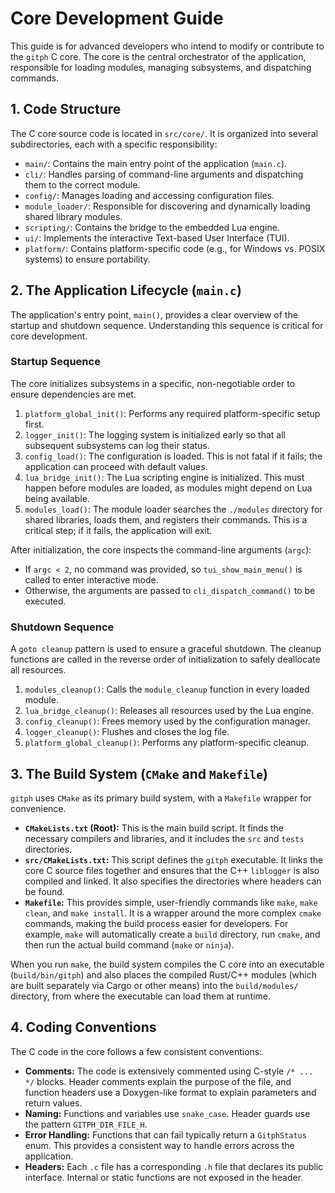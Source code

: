 # Core Development Guide

This guide is for advanced developers who intend to modify or contribute to the `gitph` C core. The core is the central orchestrator of the application, responsible for loading modules, managing subsystems, and dispatching commands.

## 1. Code Structure

The C core source code is located in `src/core/`. It is organized into several subdirectories, each with a specific responsibility:

- `main/`: Contains the main entry point of the application (`main.c`).
- `cli/`: Handles parsing of command-line arguments and dispatching them to the correct module.
- `config/`: Manages loading and accessing configuration files.
- `module_loader/`: Responsible for discovering and dynamically loading shared library modules.
- `scripting/`: Contains the bridge to the embedded Lua engine.
- `ui/`: Implements the interactive Text-based User Interface (TUI).
- `platform/`: Contains platform-specific code (e.g., for Windows vs. POSIX systems) to ensure portability.

## 2. The Application Lifecycle (`main.c`)

The application's entry point, `main()`, provides a clear overview of the startup and shutdown sequence. Understanding this sequence is critical for core development.

### Startup Sequence

The core initializes subsystems in a specific, non-negotiable order to ensure dependencies are met.

1.  `platform_global_init()`: Performs any required platform-specific setup first.
2.  `logger_init()`: The logging system is initialized early so that all subsequent subsystems can log their status.
3.  `config_load()`: The configuration is loaded. This is not fatal if it fails; the application can proceed with default values.
4.  `lua_bridge_init()`: The Lua scripting engine is initialized. This must happen before modules are loaded, as modules might depend on Lua being available.
5.  `modules_load()`: The module loader searches the `./modules` directory for shared libraries, loads them, and registers their commands. This is a critical step; if it fails, the application will exit.

After initialization, the core inspects the command-line arguments (`argc`):
- If `argc < 2`, no command was provided, so `tui_show_main_menu()` is called to enter interactive mode.
- Otherwise, the arguments are passed to `cli_dispatch_command()` to be executed.

### Shutdown Sequence

A `goto cleanup` pattern is used to ensure a graceful shutdown. The cleanup functions are called in the reverse order of initialization to safely deallocate all resources.

1.  `modules_cleanup()`: Calls the `module_cleanup` function in every loaded module.
2.  `lua_bridge_cleanup()`: Releases all resources used by the Lua engine.
3.  `config_cleanup()`: Frees memory used by the configuration manager.
4.  `logger_cleanup()`: Flushes and closes the log file.
5.  `platform_global_cleanup()`: Performs any platform-specific cleanup.

## 3. The Build System (`CMake` and `Makefile`)

`gitph` uses `CMake` as its primary build system, with a `Makefile` wrapper for convenience.

- **`CMakeLists.txt` (Root):** This is the main build script. It finds the necessary compilers and libraries, and it includes the `src` and `tests` directories.
- **`src/CMakeLists.txt`:** This script defines the `gitph` executable. It links the core C source files together and ensures that the C++ `liblogger` is also compiled and linked. It also specifies the directories where headers can be found.
- **`Makefile`:** This provides simple, user-friendly commands like `make`, `make clean`, and `make install`. It is a wrapper around the more complex `cmake` commands, making the build process easier for developers. For example, `make` will automatically create a `build` directory, run `cmake`, and then run the actual build command (`make` or `ninja`).

When you run `make`, the build system compiles the C core into an executable (`build/bin/gitph`) and also places the compiled Rust/C++ modules (which are built separately via Cargo or other means) into the `build/modules/` directory, from where the executable can load them at runtime.

## 4. Coding Conventions

The C code in the core follows a few consistent conventions:

- **Comments:** The code is extensively commented using C-style `/* ... */` blocks. Header comments explain the purpose of the file, and function headers use a Doxygen-like format to explain parameters and return values.
- **Naming:** Functions and variables use `snake_case`. Header guards use the pattern `GITPH_DIR_FILE_H`.
- **Error Handling:** Functions that can fail typically return a `GitphStatus` enum. This provides a consistent way to handle errors across the application.
- **Headers:** Each `.c` file has a corresponding `.h` file that declares its public interface. Internal or static functions are not exposed in the header.
